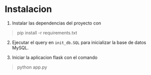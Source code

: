 # Instalacion 

1. Instalar las dependencias del proyecto con

> pip install -r requirements.txt

2. Ejecutar el query en `init_db.SQL` para inicializar la base de datos MySQL.

2. Iniciar la aplicacion flask con el comando 

> python app.py